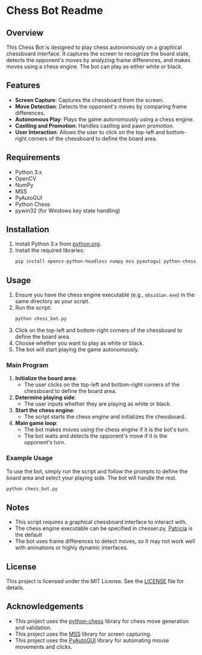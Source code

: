 # Chess Bot Readme

## Overview

This Chess Bot is designed to play chess autonomously on a graphical chessboard interface. It captures the screen to recognize the board state, detects the opponent's moves by analyzing frame differences, and makes moves using a chess engine. The bot can play as either white or black.

## Features

- **Screen Capture**: Captures the chessboard from the screen.
- **Move Detection**: Detects the opponent's moves by comparing frame differences.
- **Autonomous Play**: Plays the game autonomously using a chess engine.
- **Castling and Promotion**: Handles castling and pawn promotion.
- **User Interaction**: Allows the user to click on the top-left and bottom-right corners of the chessboard to define the board area.

## Requirements

- Python 3.x
- OpenCV
- NumPy
- MSS
- PyAutoGUI
- Python Chess
- pywin32 (for Windows key state handling)

## Installation

1. Install Python 3.x from [python.org](https://www.python.org/).
2. Install the required libraries:
   ```bash
   pip install opencv-python-headless numpy mss pyautogui python-chess pywin32
   ```

## Usage

1. Ensure you have the chess engine executable (e.g., `obsidian.exe`) in the same directory as your script.
2. Run the script:
   ```bash
   python chess_bot.py
   ```
3. Click on the top-left and bottom-right corners of the chessboard to define the board area.
4. Choose whether you want to play as white or black.
5. The bot will start playing the game autonomously.

### Main Program

1. **Initialize the board area**:
   - The user clicks on the top-left and bottom-right corners of the chessboard to define the board area.
2. **Determine playing side**:
   - The user inputs whether they are playing as white or black.
3. **Start the chess engine**:
   - The script starts the chess engine and initializes the chessboard.
4. **Main game loop**:
   - The bot makes moves using the chess engine if it is the bot's turn.
   - The bot waits and detects the opponent's move if it is the opponent's turn.

### Example Usage

To use the bot, simply run the script and follow the prompts to define the board area and select your playing side. The bot will handle the rest.

```bash
python chess_bot.py
```

## Notes

- This script requires a graphical chessboard interface to interact with.
- The chess engine executable can be specified in chesser.py, [Patricia](https://github.com/Adam-Kulju/Patricia) is the default
- The bot uses frame differences to detect moves, so it may not work well with animations or highly dynamic interfaces.

## License

This project is licensed under the MIT License. See the [LICENSE](LICENSE) file for details.

## Acknowledgements

- This project uses the [python-chess](https://python-chess.readthedocs.io/en/latest/) library for chess move generation and validation.
- This project uses the [MSS](https://python-mss.readthedocs.io/) library for screen capturing.
- This project uses the [PyAutoGUI](https://pyautogui.readthedocs.io/) library for automating mouse movements and clicks.
